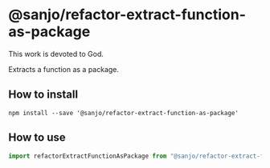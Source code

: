 # @sanjo/refactor-extract-function-as-package

This work is devoted to God.

Extracts a function as a package.

## How to install

```
npm install --save '@sanjo/refactor-extract-function-as-package'
```

## How to use

```js
import refactorExtractFunctionAsPackage from "@sanjo/refactor-extract-function-as-package";
```
